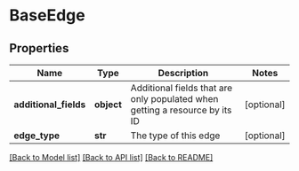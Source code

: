 # BaseEdge

## Properties
Name | Type | Description | Notes
------------ | ------------- | ------------- | -------------
**additional_fields** | **object** | Additional fields that are only populated when getting a resource by its ID | [optional] 
**edge_type** | **str** | The type of this edge | [optional] 

[[Back to Model list]](../README.md#documentation-for-models) [[Back to API list]](../README.md#documentation-for-api-endpoints) [[Back to README]](../README.md)

